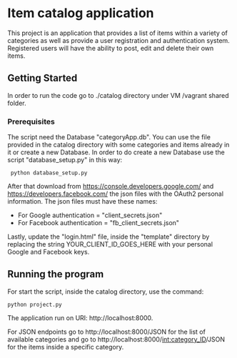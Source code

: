 # Item catalog application

This project is an application that provides a list of items within a variety of categories as well as provide a user registration and authentication system. Registered users will have the ability to post, edit and delete their own items.

## Getting Started

In order to run the code go to ./catalog directory under VM /vagrant shared folder.

### Prerequisites

The script need the Database "categoryApp.db".
You can use the file provided in the catalog directory with some categories and items already in it or create a new Database.
In order to do create a new Database use the script "database_setup.py" in this way:
```
 python database_setup.py
```

After that download from https://console.developers.google.com/ and https://developers.facebook.com/ the json files with the OAuth2 personal information. The json files must have these names:
- For Google authentication = "client_secrets.json"
- For Facebook authentication = "fb_client_secrets.json"

Lastly, update the "login.html" file, inside the "template" directory by replacing the string YOUR_CLIENT_ID_GOES_HERE with your personal Google and Facebook keys.

## Running the program

For start the script, inside the catalog directory, use the command:
```
python project.py
```
The application run on URI: http://localhost:8000.

For JSON endpoints go to http://localhost:8000/JSON for the list of available categories and go to http://localhost:8000/<int:category_ID>/JSON for the items inside a specific category.